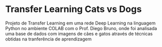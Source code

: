 # Transfer Learning Cats vs Dogs

Projeto de Transfer Learning em uma rede Deep Learning na linguagem Python no ambiente COLAB com o Prof. Diego Bruno, onde foi analisada uma base de dados com imagens de cães e gatos através de técnicas obtidas na tranferência de aprendizagem
 